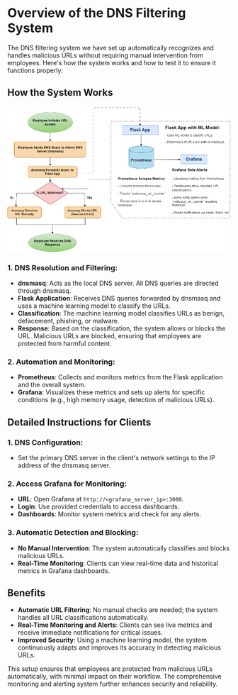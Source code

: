 # Overview of the DNS Filtering System

The DNS filtering system we have set up automatically recognizes and handles malicious URLs without requiring manual intervention from employees. Here's how the system works and how to test it to ensure it functions properly:

## How the System Works


![Flowchart](dns_filtering_last.png)





### 1. DNS Resolution and Filtering:
- **dnsmasq**: Acts as the local DNS server. All DNS queries are directed through dnsmasq.
- **Flask Application**: Receives DNS queries forwarded by dnsmasq and uses a machine learning model to classify the URLs.
- **Classification**: The machine learning model classifies URLs as benign, defacement, phishing, or malware.
- **Response**: Based on the classification, the system allows or blocks the URL. Malicious URLs are blocked, ensuring that employees are protected from harmful content.

### 2. Automation and Monitoring:
- **Prometheus**: Collects and monitors metrics from the Flask application and the overall system.
- **Grafana**: Visualizes these metrics and sets up alerts for specific conditions (e.g., high memory usage, detection of malicious URLs).



## Detailed Instructions for Clients

### 1. DNS Configuration:
- Set the primary DNS server in the client's network settings to the IP address of the dnsmasq server.

### 2. Access Grafana for Monitoring:
- **URL**: Open Grafana at `http://<grafana_server_ip>:3000`.
- **Login**: Use provided credentials to access dashboards.
- **Dashboards**: Monitor system metrics and check for any alerts.

### 3. Automatic Detection and Blocking:
- **No Manual Intervention**: The system automatically classifies and blocks malicious URLs.
- **Real-Time Monitoring**: Clients can view real-time data and historical metrics in Grafana dashboards.

## Benefits

- **Automatic URL Filtering**: No manual checks are needed; the system handles all URL classifications automatically.
- **Real-Time Monitoring and Alerts**: Clients can see live metrics and receive immediate notifications for critical issues.
- **Improved Security**: Using a machine learning model, the system continuously adapts and improves its accuracy in detecting malicious URLs.

This setup ensures that employees are protected from malicious URLs automatically, with minimal impact on their workflow. The comprehensive monitoring and alerting system further enhances security and reliability.
